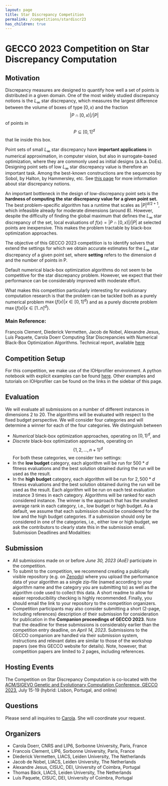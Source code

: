 ```yaml
---
layout: page
title: Star Discrepancy Competition
permalink: /competitions/stardiscr23
has_children: true
---
```



# GECCO 2023 Competition on Star Discrepancy Computation

## Motivation

Discrepancy measures are designed to quantify how well a set of points is distributed in a given domain. One of the most widely studied discrepancy notions is the $L_\infty$ star discrepancy, which measures the largest difference between the volume of boxes of type $[0,x)$ and the fraction $$\lvert  P \cap [0,x)\rvert/\lvert  P\rvert$$ of points in $$P\subseteq [0,1]^d$$ that lie inside this box.

Point sets of small $L_\infty$ star discrepancy have **important applications** in numerical approximation, in computer vision, but also in surrogate-based optimization, where they are commonly used as initial designs (a.k.a. DoEs). Designing point sets of low $L_\infty$ star discrepancy value is therefore an important task. Among the best-known constructions are the sequences by Sobol, by Halton, by Hammersley, etc. See [this page](https://en.wikipedia.org/wiki/Low-discrepancy_sequence) for more information about star discrepancy notions.

An important bottleneck in the design of low-discrepancy point sets is the **hardness of computing the star discrepancy value for a given point set.** The best problem-specific algorithm has a runtime that scales as $\lvert P\lvert^{d/2+1}$, which infeasible already for moderate dimensions (around 8). 
However, despite the difficulty of finding the global maximum that defines the $L_\infty$ star discrepancy of the set, local evaluations of $f(x) = \lvert P \cap [0,x)\rvert/\lvert P\lvert$ at selected points are inexpensive. This makes the problem tractable by black-box optimization approaches. 

The objective of this GECCO 2023 competition is to identify solvers that extend the settings for which we obtain accurate estimates for the $L_\infty$ star discrepancy of a given point set, where **setting** refers to the dimension d and the number of points in P.

Default numerical black-box optimization algorithms do not seem to be competitive for the star discrepancy problem. However, we expect that their performance can be considerably improved with moderate effort. 

What makes this competition particularly interesting for evolutionary computation research is that the problem can be tackled both as a purely numerical problem $\max\{f(x)\lvert x \in [0,1]^d\}$ and as a purely discrete problem $\max\{f(x)\lvert x \in [1..n]^d\}$. 

### Main Reference:
François Clement, Diederick Vermetten, Jacob de Nobel, Alexandre Jesus, Luí­s Paquete, Carola Doerr 
Computing Star Discrepancies with Numerical Black-Box Optimization Algorithms. Technical report, available [here](https://webia.lip6.fr/~doerr/Star-Discrepancy-BBO.pdf)

## Competition Setup

For this competition, we make use of the IOHprofiler environment. A python notebook with explicit examples can be found [here](https://github.com/IOHprofiler/IOHexperimenter/blob/master/example/Competitions/StarDiscrepancy/example_star_discr.ipynb). Other examples and tutorials on IOHprofiler can be found on the links in the sidebar of this page.



## Evaluation

We will evaluate all submissions on a number of different instances in dimensions 2 to 20. The algorithms will be evaluated with respect to the fixed budget perspective. We will consider four categories and will determine a winner for each of the four categories. We distinguish between
* *Numerical* black-box optimization approaches, operating on $[0,1)^d$, and
* *Discrete* black-box optimization approaches, operating on $$\{1,2,...,n+1\}^d$$
For both these categories, we consider two settings:
* In the **low budget** category, each algorithm will be run for $500*d$ fitness evaluations and the best solution obtained during the run will be used as the result.
* In the **high budget** category, each algorithm will be run for $2,500*d$ fitness evaluations and the best solution obtained during the run will be used as the result.
Each algorithm will be run on each test evaluation instance 3 times in each category. Algorithms will be ranked for each considered instance. The winner is the approach that has the smallest average rank in each category, i.e., low budget or high budget.
As a default, we assume that each submission should be considered for the low and the high budget categories. If a submission should only be considered in one of the categories, i.e., either low or high budget, we ask the contributors to clearly state this in the submission email. Submission Deadlines and Modalities:


## Submission

* All submissions made on or before *June 30, 2023 (AoE)* participate in the competition.
* To submit to the competition, we recommend creating a publically visible repository (e.g. on [Zenodo](zenodo.org)) where you upload the performance data of your algorithm as a single zip-file (named according to your algorithm name and the category you are submitting to) as well as the algorithm code used to collect this data. A short readme to allow for easier reproducibility checking is highly recommended. Finally, you should email the link to your repository to the competition organizers. 
* Competition participants may also consider submitting a short (2-page, including references) description of their submission for consideration for publication in the **Companion proceedings of GECCO 2023**. Note that the deadline for these submissions is considerably earlier than the competition entry deadline, on *April 14, 2023*. Submissions to the GECCO companion are handled via their submission system, instructions and relevant dates are similar to those of the workshop papers (see this GECCO website for details). Note, however, that competition papers are limited to 2 pages, including references.

## Hosting Events

The Competition on Star Discrepancy Computation is co-located with the [ACM/SIGEVO Genetic and Evolutionary Computation Conference, GECCO 2023](https://gecco-2023.sigevo.org/HomePage), July 15-19 (hybrid: Lisbon, Portugal, and online)

## Questions

Please send all inquiries to [Carola](mailto:carola.doerr@lip6.fr). She will coordinate your request.

## Organizers
* Carola Doerr, CNRS and LIP6, Sorbonne University, Paris, France
* Francois Clement, LIP6, Sorbonne University, Paris, France
* Diederick Vermetten, LIACS, Leiden University, The Netherlands
* Jacob de Nobel, LIACS, Leiden University, The Netherlands
* Alexandre Jesus, CISUC, DEI, University of Coimbra, Portugal
* Thomas Bäck, LIACS, Leiden University, The Netherlands
* Luí­s Paquete, CISUC, DEI, University of Coimbra, Portugal